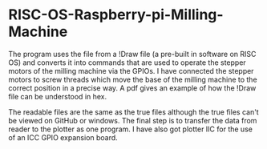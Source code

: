 # RISC-OS-Raspberry-pi-Milling-Machine
The program uses the file from a !Draw file (a pre-built in software on RISC OS) and converts it into commands that are used to operate the stepper motors of the milling machine via the GPIOs. I have connected the stepper motors to screw threads which move the base of the milling machine to the correct position in a precise way. A pdf gives an example of how the !Draw file can be understood in hex.

The readable files are the same as the true files although the true files can't be viewed on GitHub or windows. The final step is to transfer the data from reader to the plotter as one program. I have also got plotter IIC for the use of an ICC GPIO expansion board.

